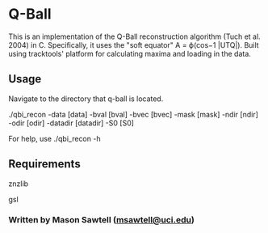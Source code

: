 # Q-Ball
  This is an implementation of the Q-Ball reconstruction algorithm (Tuch et al. 2004) in C. Specifically, it uses the "soft equator" A = ϕ(cos−1 |UTQ|). Built using tracktools' platform for calculating maxima and loading in the data.

## Usage
  Navigate to the directory that q-ball is located.
  
  ./qbi_recon -data [data] -bval [bval] -bvec [bvec] -mask [mask] -ndir [ndir] -odir [odir] -datadir [datadir] -S0 [S0]
  
  For help, use ./qbi_recon -h  
  
## Requirements
  znzlib
  
  gsl
 
 
### Written by Mason Sawtell (msawtell@uci.edu)
